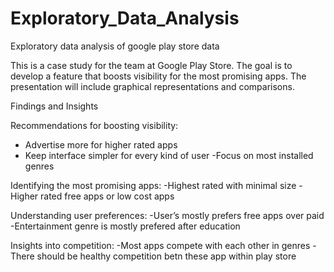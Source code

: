 # Exploratory_Data_Analysis
Exploratory data analysis of google play store data 

This is a case study for the team at Google Play Store. The goal is to develop a feature that boosts visibility for the most promising apps.
The presentation will include graphical representations and comparisons.

Findings and Insights

Recommendations for boosting visibility:
- Advertise more for higher rated apps
- Keep interface simpler for every kind of user 
-Focus on most installed genres

Identifying the most promising apps:
-Highest rated with minimal size
-Higher rated free apps or low cost apps

Understanding user preferences:
-User’s mostly prefers free apps over paid
-Entertainment genre is mostly prefered after education

Insights into competition:
-Most apps compete with each other in genres 
-There should be healthy competition betn these app within play store
